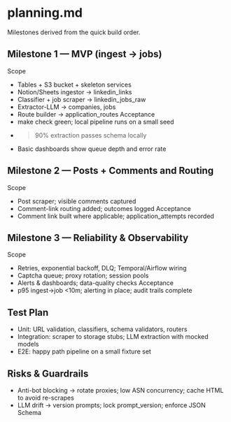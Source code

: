 # planning.md

Milestones derived from the quick build order.

## Milestone 1 — MVP (ingest → jobs)
Scope
- Tables + S3 bucket + skeleton services
- Notion/Sheets ingestor → linkedin_links
- Classifier + job scraper → linkedin_jobs_raw
- Extractor-LLM → companies, jobs
- Route builder → application_routes
Acceptance
- make check green; local pipeline runs on a small seed
- >90% extraction passes schema locally
- Basic dashboards show queue depth and error rate

## Milestone 2 — Posts + Comments and Routing
Scope
- Post scraper; visible comments captured
- Comment-link routing added; outcomes logged
Acceptance
- Comment link built where applicable; application_attempts recorded

## Milestone 3 — Reliability & Observability
Scope
- Retries, exponential backoff, DLQ; Temporal/Airflow wiring
- Captcha queue; proxy rotation; session pools
- Alerts & dashboards; data-quality checks
Acceptance
- p95 ingest→job <10m; alerting in place; audit trails complete

## Test Plan
- Unit: URL validation, classifiers, schema validators, routers
- Integration: scraper to storage stubs; LLM extraction with mocked models
- E2E: happy path pipeline on a small fixture set

## Risks & Guardrails
- Anti-bot blocking → rotate proxies; low ASN concurrency; cache HTML to avoid re-scrapes
- LLM drift → version prompts; lock prompt_version; enforce JSON Schema
